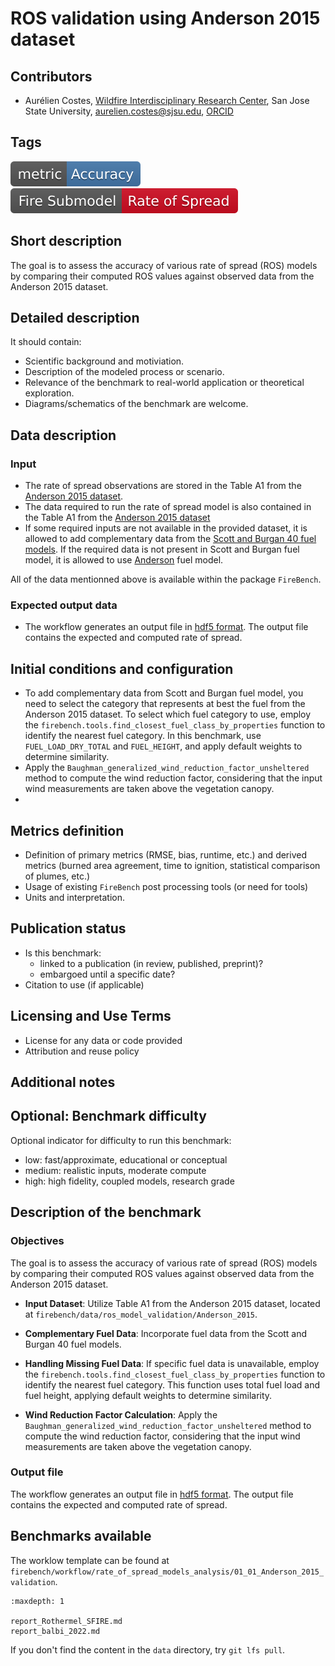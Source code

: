# ROS validation using Anderson 2015 dataset

## Contributors
- Aurélien Costes, [Wildfire Interdisciplinary Research Center](https://www.wildfirecenter.org/), San Jose State University, [aurelien.costes@sjsu.edu](mailto:aurelien.costes@sjsu.edu), [ORCID](https://orcid.org/0000-0003-4543-5107)


## Tags
![metric](../../../../_static/static_badges/metric-Accuracy-4477AA.svg)
![metric](../../../../_static/static_badges/Fire_Submodel-Rate_of_Spread-cf0c21.svg)

## Short description
The goal is to assess the accuracy of various rate of spread (ROS) models by comparing their computed ROS values against observed data from the Anderson 2015 dataset.

## Detailed description

It should contain:
- Scientific background and motiviation.
- Description of the modeled process or scenario.
- Relevance of the benchmark to real-world application or theoretical exploration.
- Diagrams/schematics of the benchmark are welcome.

## Data description
### Input
- The rate of spread observations are stored in the Table A1 from the [Anderson 2015 dataset](../../../../dataset_experiments/Anderson_2015_dataset.md).
- The data required to run the rate of spread model is also contained in the Table A1 from the [Anderson 2015 dataset](../../../../dataset_experiments/Anderson_2015_dataset.md)
- If some required inputs are not available in the provided dataset, it is allowed to add complementary data from the [Scott and Burgan 40 fuel models](../../../../fire_models_info/21_fuel_models/03_SB40.md). If the required data is not present in Scott and Burgan fuel model, it is allowed to use [Anderson](../../../../fire_models_info/21_fuel_models/02_Anderson.md) fuel model.

All of the data mentionned above is available within the package `FireBench`.

### Expected output data
- The workflow generates an output file in [hdf5 format](https://www.hdfgroup.org/solutions/hdf5/). The output file contains the expected and computed rate of spread.

## Initial conditions and configuration
- To add complementary data from Scott and Burgan fuel model, you need to select the category that represents at best the fuel from the Anderson 2015 dataset. To select which fuel category to use, employ the `firebench.tools.find_closest_fuel_class_by_properties` function to identify the nearest fuel category. In this benchmark, use `FUEL_LOAD_DRY_TOTAL` and `FUEL_HEIGHT`, and apply default weights to determine similarity.
- Apply the `Baughman_generalized_wind_reduction_factor_unsheltered` method to compute the wind reduction factor, considering that the input wind measurements are taken above the vegetation canopy. 
- 

## Metrics definition
- Definition of primary metrics (RMSE, bias, runtime, etc.) and derived metrics (burned area agreement, time to ignition, statistical comparison of plumes, etc.)
- Usage of existing `FireBench` post processing tools (or need for tools)
- Units and interpretation.

## Publication status
- Is this benchmark:
    - linked to a publication (in review, published, preprint)?
    - embargoed until a specific date?
- Citation to use (if applicable)

## Licensing and Use Terms
- License for any data or code provided
- Attribution and reuse policy

## Additional notes

## Optional: Benchmark difficulty
Optional indicator for difficulty to run this benchmark:
- low: fast/approximate, educational or conceptual
- medium: realistic inputs, moderate compute
- high: high fidelity, coupled models, research grade



## Description of the benchmark
### Objectives

The goal is to assess the accuracy of various rate of spread (ROS) models by comparing their computed ROS values against observed data from the Anderson 2015 dataset.

- **Input Dataset**: Utilize Table A1 from the Anderson 2015 dataset, located at `firebench/data/ros_model_validation/Anderson_2015`. 

- **Complementary Fuel Data**: Incorporate fuel data from the Scott and Burgan 40 fuel models.

- **Handling Missing Fuel Data**: If specific fuel data is unavailable, employ the `firebench.tools.find_closest_fuel_class_by_properties` function to identify the nearest fuel category. This function uses total fuel load and fuel height, applying default weights to determine similarity.

- **Wind Reduction Factor Calculation**: Apply the `Baughman_generalized_wind_reduction_factor_unsheltered` method to compute the wind reduction factor, considering that the input wind measurements are taken above the vegetation canopy. 

### Output file

The workflow generates an output file in [hdf5 format](https://www.hdfgroup.org/solutions/hdf5/).
The output file contains the expected and computed rate of spread.

## Benchmarks available

The worklow template can be found at `firebench/workflow/rate_of_spread_models_analysis/01_01_Anderson_2015_validation`.

```{toctree}
:maxdepth: 1

report_Rothermel_SFIRE.md
report_balbi_2022.md
```

If you don't find the content in the `data` directory, try `git lfs pull`.